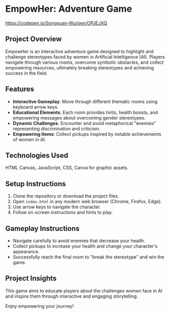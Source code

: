 # EmpowHer: Adventure Game

https://codepen.io/Songxuan-Wu/pen/OPJEJXQ

## Project Overview

EmpowHer is an interactive adventure game designed to highlight and challenge stereotypes faced by women in Artificial Intelligence (AI). Players navigate through various rooms, overcome symbolic obstacles, and collect empowering resources, ultimately breaking stereotypes and achieving success in the field.

## Features

- **Interactive Gameplay**: Move through different thematic rooms using keyboard arrow keys.
- **Educational Elements**: Each room provides hints, health boosts, and empowering messages about overcoming gender stereotypes.
- **Dynamic Challenges**: Encounter and avoid metaphorical "enemies" representing discrimination and criticism.
- **Empowering Items**: Collect pickups inspired by notable achievements of women in AI.

## Technologies Used

HTML Canvas, JavaScript, CSS, Canva for graphic assets.

## Setup Instructions

1. Clone the repository or download the project files.
2. Open `index.html` in any modern web browser (Chrome, Firefox, Edge).
3. Use arrow keys to navigate the character.
4. Follow on-screen instructions and hints to play.

## Gameplay Instructions

- Navigate carefully to avoid enemies that decrease your health.
- Collect pickups to increase your health and change your character's appearance.
- Successfully reach the final room to "break the stereotype" and win the game.

## Project Insights

This game aims to educate players about the challenges women face in AI and inspire them through interactive and engaging storytelling.

Enjoy empowering your journey!

